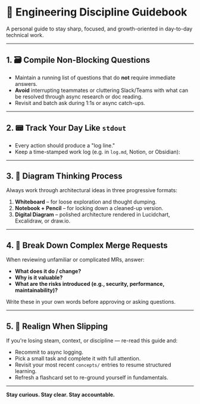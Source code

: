 # 🧠 Engineering Discipline Guidebook

A personal guide to stay sharp, focused, and growth-oriented in day-to-day technical work.

---

## 1. 🗃 Compile Non-Blocking Questions

- Maintain a running list of questions that do **not** require immediate answers.
- **Avoid** interrupting teammates or cluttering Slack/Teams with what can be resolved through async research or doc reading.
- Revisit and batch ask during 1:1s or async catch-ups.

---

## 2. 📟 Track Your Day Like `stdout`

- Every action should produce a "log line."
- Keep a time-stamped work log (e.g. in `log.md`, Notion, or Obsidian):

---

## 3. 🧱 Diagram Thinking Process

Always work through architectural ideas in three progressive formats:

1. **Whiteboard** – for loose exploration and thought dumping.
2. **Notebook + Pencil** – for locking down a cleaned-up version.
3. **Digital Diagram** – polished architecture rendered in Lucidchart, Excalidraw, or draw.io.

---

## 4. 🧩 Break Down Complex Merge Requests

When reviewing unfamiliar or complicated MRs, answer:

- **What does it do / change?**
- **Why is it valuable?**
- **What are the risks introduced (e.g., security, performance, maintainability)?**

Write these in your own words before approving or asking questions.

---

## 5. 🧭 Realign When Slipping

If you're losing steam, context, or discipline — re-read this guide and:

- Recommit to async logging.
- Pick a small task and complete it with full attention.
- Revisit your most recent `concepts/` entries to resume structured learning.
- Refresh a flashcard set to re-ground yourself in fundamentals.

---

**Stay curious. Stay clear. Stay accountable.**
